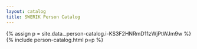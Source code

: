```yaml
---
layout: catalog
title: SWERIK Person Catalog
---
```

{% assign p = site.data._person-catalog.i-KS3F2HNRmD11zWjPtWJm9w %}
{% include person-catalog.html p=p %}


